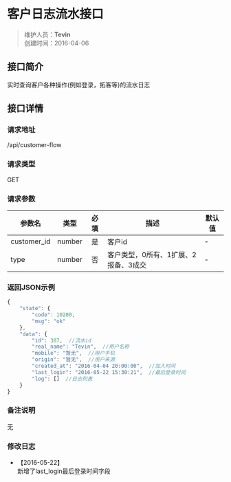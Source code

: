 # 客户日志流水接口
>维护人员：**Tevin**  
>创建时间：2016-04-06

## 接口简介
实时查询客户各种操作(例如登录，拓客等)的流水日志  

## 接口详情

### 请求地址
/api/customer-flow

### 请求类型
GET

### 请求参数
| 参数名 | 类型 | 必填 | 描述 | 默认值 |
| --- | :---: | :---: | --- | --- |
| customer_id | number | 是 | 客户id | - |
| type | number | 否 | 客户类型，0所有、1扩展、2报备、3成交 | - |

### 返回JSON示例
```javascript
{
	"state": {
		"code": 10200,
		"msg": "ok"
	},
	"data": {
		"id": 307,  //流水id
		"real_name": "Tevin",  //用户名称
		"mobile": "暂无",  //用户手机
		"origin": "暂无",  //用户来源
		"created_at": "2016-04-04 20:00:00",  //加入时间
		"last_login": "2016-05-22 15:30:21",  //最后登录时间
		"log": []  //日志列表
	}
}
```

### 备注说明
无

### 修改日志
- 【2016-05-22】  
新增了last_login最后登录时间字段
